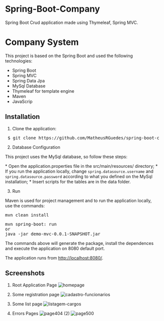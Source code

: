 # Spring-Boot-Company
Spring Boot Crud application made using Thymeleaf, Spring MVC.

# Company System
This project is based on the Spring Boot and used the following technologies:

* Spring Boot
* Spring MVC
* Spring Data Jpa
* MySql Database
* Thymeleaf for template engine
* Maven
* JavaScrip

## Installation

1. Clone the application:
<pre> $ git clone https://github.com/MatheusRGuedes/spring-boot-company.git </pre>

2. Database Configuration
<p>This project uses the MySql database, so follow these steps:</p>
* Open the application.properties file in the src/main/resources/ directory;
* If you run the application locally, change <code>spring.datasource.username</code> and <code>spring.datasource.password</code> according to what you defined on the MySql installation;
* Insert scripts for the tables are in the data folder.

3. Run
<p>Maven is used for project management and to run the application locally, use the commands:</p>
<pre>mvn clean install</pre>
<pre>
mvn spring-boot: run
or
java -jar demo-mvc-0.0.1-SNAPSHOT.jar
</pre>

<p>The commands above will generate the package, install the dependences and execute the application on 8080 default port.</p>
<p>The application runs from <a href="http://localhost:8080">http://localhost:8080/</a>.

## Screenshots
1. Root Application Page
![homepage](https://user-images.githubusercontent.com/48195358/95787690-6a2c5600-0cb0-11eb-9e70-522483e4bea7.png)

2. Some registration page
![cadastro-funcionarios](https://user-images.githubusercontent.com/48195358/95787368-c347ba00-0caf-11eb-858b-842362009a2b.png)

3. Some list page
![listagem-cargos](https://user-images.githubusercontent.com/48195358/95787227-706e0280-0caf-11eb-9bdb-b63d78b947a1.png)

4. Errors Pages
![page404 (2)](https://user-images.githubusercontent.com/48195358/95785944-12d8b680-0cad-11eb-9f37-4c7b6beca14c.png)
![page500](https://user-images.githubusercontent.com/48195358/95786011-33a10c00-0cad-11eb-9028-f5b56a7632e1.png)